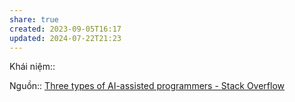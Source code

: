 ```yaml
---
share: true
created: 2023-09-05T16:17
updated: 2024-07-22T21:23
---
```

Khái niệm:: 

Nguồn:: [Three types of AI-assisted programmers - Stack Overflow](https://stackoverflow.blog/2023/12/11/three-types-of-ai-assisted-programmers/)